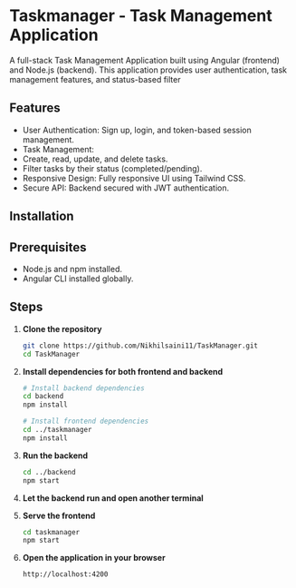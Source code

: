 # Taskmanager - Task Management Application

A full-stack Task Management Application built using Angular (frontend) and Node.js (backend). This application provides user authentication, task management features, and status-based filter

## Features

- User Authentication: Sign up, login, and token-based session management.
- Task Management:
- Create, read, update, and delete tasks.
- Filter tasks by their status (completed/pending).
- Responsive Design: Fully responsive UI using Tailwind CSS.
- Secure API: Backend secured with JWT authentication.

## Installation

## Prerequisites

- Node.js and npm installed.
- Angular CLI installed globally.

## Steps

1. **Clone the repository**

    ```bash
    git clone https://github.com/Nikhilsaini11/TaskManager.git
    cd TaskManager

2. **Install dependencies for both frontend and backend**

    ```bash
    # Install backend dependencies
    cd backend
    npm install

    # Install frontend dependencies
    cd ../taskmanager
    npm install
    
3. **Run the backend**

    ```bash
    cd ../backend
    npm start
    
4. **Let the backend run and open another terminal**

5. **Serve the frontend**

    ```bash
    cd taskmanager
    npm start

6. **Open the application in your browser**

    ```bash
    http://localhost:4200
